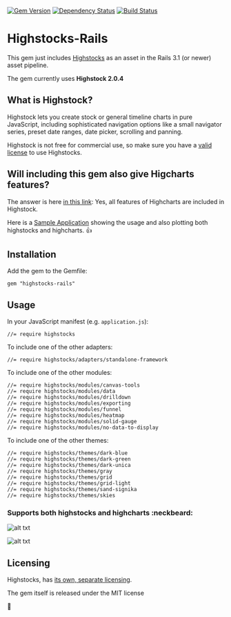 [![Gem Version](https://badge.fury.io/rb/highstocks-rails.png)](http://badge.fury.io/rb/highstocks-rails) [![Dependency Status](https://gemnasium.com/ankit8898/highstocks-rails.png)](https://gemnasium.com/ankit8898/highstocks-rails) [![Build Status](https://travis-ci.org/ankit8898/highstocks-rails.png?branch=master)](https://travis-ci.org/ankit8898/highstocks-rails)

# Highstocks-Rails

This gem just includes [Highstocks](http://www.highcharts.com/products/highstock) as an asset in the Rails 3.1 (or newer) asset pipeline.

The gem currently uses **Highstock 2.0.4**

## What is Highstock?

Highstock lets you create stock or general timeline charts in pure JavaScript, including sophisticated navigation options like a small navigator series, preset date ranges, date picker, scrolling and panning.

Highstock is not free for commercial use, so make sure you have a [valid license](http://shop.highsoft.com/highstock.html) to use Highstocks.

## Will including this gem also give Higcharts features?

The answer is here [in this link](http://www.highcharts.com/errors/16): Yes, all features of Highcharts are included in Highstock.

Here is a [Sample Application](http://hidden-peak-3935.herokuapp.com) showing the usage and also plotting both highstocks and highcharts. :thumbsup:

## Installation

Add the gem to the Gemfile:

    gem "highstocks-rails"    

## Usage

In your JavaScript manifest (e.g. `application.js`):

    //= require highstocks


To include one of the other adapters:

    //= require highstocks/adapters/standalone-framework

To include one of the other modules:

    //= require highstocks/modules/canvas-tools
    //= require highstocks/modules/data
    //= require highstocks/modules/drilldown
    //= require highstocks/modules/exporting
    //= require highstocks/modules/funnel
    //= require highstocks/modules/heatmap
    //= require highstocks/modules/solid-gauge
    //= require highstocks/modules/no-data-to-display

To include one of the other themes:

    //= require highstocks/themes/dark-blue
    //= require highstocks/themes/dark-green
    //= require highstocks/themes/dark-unica
    //= require highstocks/themes/gray
    //= require highstocks/themes/grid
    //= require highstocks/themes/grid-light
    //= require highstocks/themes/sand-signika
    //= require highstocks/themes/skies


### Supports both highstocks and highcharts :neckbeard:

![alt txt](https://raw.github.com/ankit8898/hs-rails/master/app/assets/images/ss1.jpg)


![alt txt](https://raw.github.com/ankit8898/hs-rails/master/app/assets/images/ss2.jpg)

## Licensing

Highstocks, has [its own, separate licensing](http://shop.highsoft.com/highstock.html).

The gem itself is released under the MIT license

:pray:
